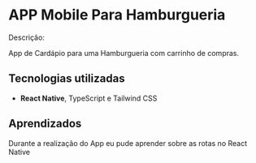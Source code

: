 
# APP Mobile Para Hamburgueria
Descrição:

App de Cardápio para uma Hamburgueria com carrinho de compras.
## Tecnologias utilizadas

* **React Native**, TypeScript e Tailwind CSS
## Aprendizados
Durante a realização do App eu pude aprender sobre as rotas no React Native
